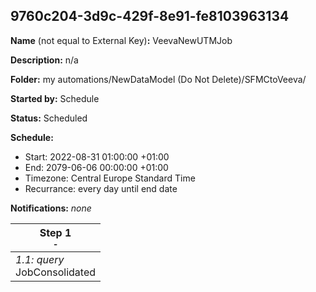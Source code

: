## 9760c204-3d9c-429f-8e91-fe8103963134

**Name** (not equal to External Key)**:** VeevaNewUTMJob

**Description:** n/a

**Folder:** my automations/NewDataModel (Do Not Delete)/SFMCtoVeeva/

**Started by:** Schedule

**Status:** Scheduled

**Schedule:**

* Start: 2022-08-31 01:00:00 +01:00
* End: 2079-06-06 00:00:00 +01:00
* Timezone: Central Europe Standard Time
* Recurrance: every day until end date

**Notifications:** _none_


| Step 1<br>_<small>-</small>_ |
| --- |
| _1.1: query_<br>JobConsolidated |
